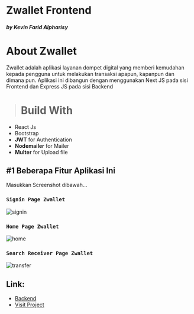 # Zwallet Frontend
 <h5> by Kevin Farid Alpharisy </h5>

# About Zwallet
Zwallet adalah aplikasi layanan dompet digital yang memberi kemudahan kepada pengguna untuk melakukan transaksi apapun, kapanpun dan dimana pun. Aplikasi ini dibangun dengan menggunakan Next JS pada sisi Frontend dan Express JS pada sisi Backend

># Build With

* React Js
* Bootstrap
* **JWT** for Authentication
* **Nodemailer** for Mailer
* **Multer** for Upload file


## #1 Beberapa Fitur Aplikasi Ini

Masukkan Screenshot dibawah...

### `Signin Page Zwallet`
![signin](https://user-images.githubusercontent.com/74039235/117044737-f9768500-ad38-11eb-93e3-f598a940bd5d.jpg)

### `Home Page Zwallet`
![home](https://user-images.githubusercontent.com/74039235/117044961-2f1b6e00-ad39-11eb-86f0-12f6c786397a.jpg)

### `Search Receiver Page Zwallet`
![transfer](https://user-images.githubusercontent.com/74039235/117044971-317dc800-ad39-11eb-85a9-a9a94b826d12.jpg)

## Link:

- [Backend](https://github.com/kevinfaridap/zwallet-backend)
- [Visit Project](https://zwallet-frontend.vercel.app/auth/signin)
